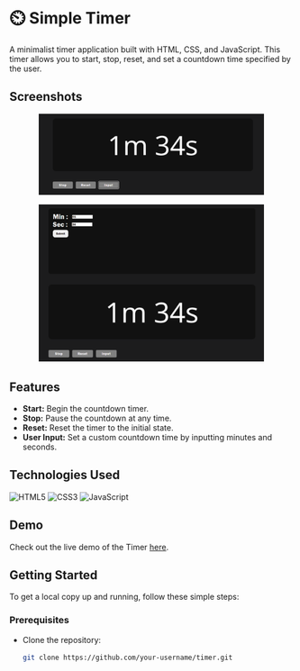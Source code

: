 # ⏲️ Simple Timer

A minimalist timer application built with HTML, CSS, and JavaScript. This timer allows you to start, stop, reset, and set a countdown time specified by the user.

## Screenshots
<p align="center">
  <img src="images/timer1.png" alt="Stopwatch Screenshot" width="400">
</p>
<p align="center">
  <img src="images/timer2.png" alt="Stopwatch Screenshot" width="400">
</p>

## Features

- **Start:** Begin the countdown timer.
- **Stop:** Pause the countdown at any time.
- **Reset:** Reset the timer to the initial state.
- **User Input:** Set a custom countdown time by inputting minutes and seconds.

## Technologies Used

![HTML5](https://img.shields.io/badge/HTML5-E34F26?style=for-the-badge&logo=html5&logoColor=white)
![CSS3](https://img.shields.io/badge/CSS3-1572B6?style=for-the-badge&logo=css3&logoColor=white)
![JavaScript](https://img.shields.io/badge/JavaScript-F7DF1E?style=for-the-badge&logo=javascript&logoColor=black)

## Demo

Check out the live demo of the Timer [here](iDhruv11.github.io/Timer/).

## Getting Started

To get a local copy up and running, follow these simple steps:

### Prerequisites

- Clone the repository:
  ```bash
  git clone https://github.com/your-username/timer.git
